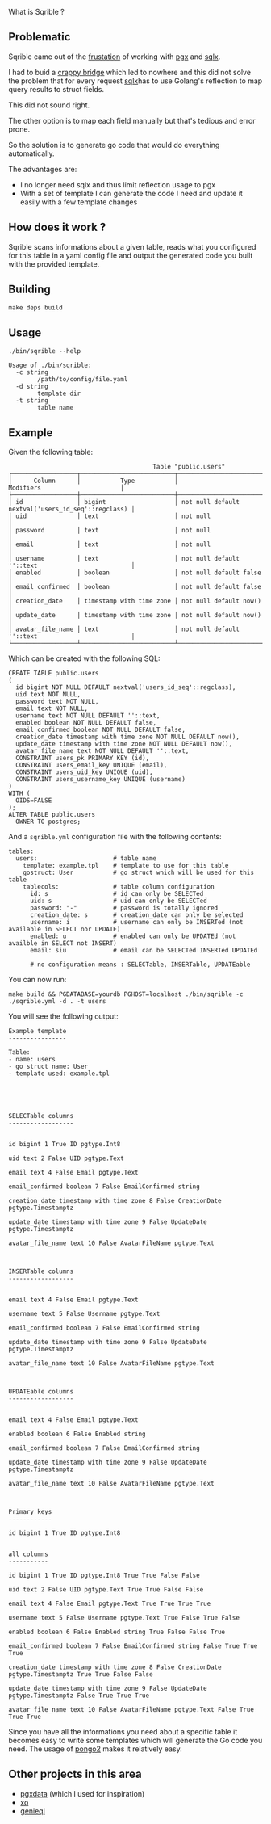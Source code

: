 What is Sqrible ?

Problematic
-----------

Sqrible came out of the [frustation](https://github.com/jackc/pgx/issues/253) of working with
[pgx](https://github.com/jackc/pgx) and [sqlx](https://github.com/jmoiron/sqlx).

I had to buid a [crappy bridge](https://github.com/jeromer/pgx/commit/5097a8100cb350853e1aa8bcf05787ff41c69216)
which led to nowhere and this did not solve the problem that for every request
[sqlx](https://github.com/jmoiron/sqlx)has to use Golang's reflection to map
query results to struct fields.

This did not sound right.

The other option is to map each field manually but that's tedious and error prone.

So the solution is to generate go code that would do everything automatically.

The advantages are:

- I no longer need sqlx and thus limit reflection usage to pgx
- With a set of template I can generate the code I need and update it easily
  with a few template changes

How does it work ?
------------------

Sqrible scans informations about a given table, reads what you configured for
this table in a yaml config file and output the generated code you built with the
provided template.

Building
--------

    make deps build

Usage
-----

    ./bin/sqrible --help

    Usage of ./bin/sqrible:
      -c string
            /path/to/config/file.yaml
      -d string
            template dir
      -t string
            table name

Example
-------

Given the following table:

                                            Table "public.users"
    ┌──────────────────┬──────────────────────────┬────────────────────────────────────────────────────┐
    │      Column      │           Type           │                     Modifiers                      │
    ├──────────────────┼──────────────────────────┼────────────────────────────────────────────────────┤
    │ id               │ bigint                   │ not null default nextval('users_id_seq'::regclass) │
    │ uid              │ text                     │ not null                                           │
    │ password         │ text                     │ not null                                           │
    │ email            │ text                     │ not null                                           │
    │ username         │ text                     │ not null default ''::text                          │
    │ enabled          │ boolean                  │ not null default false                             │
    │ email_confirmed  │ boolean                  │ not null default false                             │
    │ creation_date    │ timestamp with time zone │ not null default now()                             │
    │ update_date      │ timestamp with time zone │ not null default now()                             │
    │ avatar_file_name │ text                     │ not null default ''::text                          │
    └──────────────────┴──────────────────────────┴────────────────────────────────────────────────────┘

Which can be created with the following SQL:

    CREATE TABLE public.users
    (
      id bigint NOT NULL DEFAULT nextval('users_id_seq'::regclass),
      uid text NOT NULL,
      password text NOT NULL,
      email text NOT NULL,
      username text NOT NULL DEFAULT ''::text,
      enabled boolean NOT NULL DEFAULT false,
      email_confirmed boolean NOT NULL DEFAULT false,
      creation_date timestamp with time zone NOT NULL DEFAULT now(),
      update_date timestamp with time zone NOT NULL DEFAULT now(),
      avatar_file_name text NOT NULL DEFAULT ''::text,
      CONSTRAINT users_pk PRIMARY KEY (id),
      CONSTRAINT users_email_key UNIQUE (email),
      CONSTRAINT users_uid_key UNIQUE (uid),
      CONSTRAINT users_username_key UNIQUE (username)
    )
    WITH (
      OIDS=FALSE
    );
    ALTER TABLE public.users
      OWNER TO postgres;

And a `sqrible.yml` configuration file with the following contents:

    tables:
      users:                     # table name
        template: example.tpl    # template to use for this table
        gostruct: User           # go struct which will be used for this table
        tablecols:               # table column configuration
          id: s                  # id can only be SELECTed
          uid: s                 # uid can only be SELECTed
          password: "-"          # password is totally ignored
          creation_date: s       # creation_date can only be selected
          username: i            # username can only be INSERTed (not available in SELECT nor UPDATE)
          enabled: u             # enabled can only be UPDATEd (not availble in SELECT not INSERT)
          email: siu             # email can be SELECTed INSERTed UPDATEd

          # no configuration means : SELECTable, INSERTable, UPDATEable

You can now run:

    make build && PGDATABASE=yourdb PGHOST=localhost ./bin/sqrible -c ./sqrible.yml -d . -t users

You will see the following output:

    Example template
    ----------------

    Table:
    - name: users
    - go struct name: User
    - template used: example.tpl





    SELECTable columns
    ------------------


    id bigint 1 True ID pgtype.Int8

    uid text 2 False UID pgtype.Text

    email text 4 False Email pgtype.Text

    email_confirmed boolean 7 False EmailConfirmed string

    creation_date timestamp with time zone 8 False CreationDate pgtype.Timestamptz

    update_date timestamp with time zone 9 False UpdateDate pgtype.Timestamptz

    avatar_file_name text 10 False AvatarFileName pgtype.Text



    INSERTable columns
    ------------------


    email text 4 False Email pgtype.Text

    username text 5 False Username pgtype.Text

    email_confirmed boolean 7 False EmailConfirmed string

    update_date timestamp with time zone 9 False UpdateDate pgtype.Timestamptz

    avatar_file_name text 10 False AvatarFileName pgtype.Text



    UPDATEable columns
    ------------------


    email text 4 False Email pgtype.Text

    enabled boolean 6 False Enabled string

    email_confirmed boolean 7 False EmailConfirmed string

    update_date timestamp with time zone 9 False UpdateDate pgtype.Timestamptz

    avatar_file_name text 10 False AvatarFileName pgtype.Text



    Primary keys
    ------------

    id bigint 1 True ID pgtype.Int8


    all columns
    -----------

    id bigint 1 True ID pgtype.Int8 True True False False

    uid text 2 False UID pgtype.Text True True False False

    email text 4 False Email pgtype.Text True True True True

    username text 5 False Username pgtype.Text True False True False

    enabled boolean 6 False Enabled string True False False True

    email_confirmed boolean 7 False EmailConfirmed string False True True True

    creation_date timestamp with time zone 8 False CreationDate pgtype.Timestamptz True True False False

    update_date timestamp with time zone 9 False UpdateDate pgtype.Timestamptz False True True True

    avatar_file_name text 10 False AvatarFileName pgtype.Text False True True True


Since you have all the informations you need about a specific table it becomes easy to
write some templates which will generate the Go code you need. The usage of
[pongo2](https://github.com/flosch/pongo2) makes it relatively easy.

Other projects in this area
---------------------------

- [pgxdata](https://github.com/jackc/pgxdata)  (which I used for inspiration)
- [xo](https://github.com/knq/xo)
- [genieql](https://bitbucket.org/jatone/genieql)
